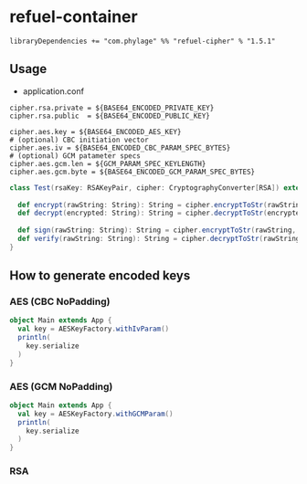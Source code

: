 # refuel-container

```
libraryDependencies += "com.phylage" %% "refuel-cipher" % "1.5.1"
````

## Usage

- application.conf
```
cipher.rsa.private = ${BASE64_ENCODED_PRIVATE_KEY}
cipher.rsa.public  = ${BASE64_ENCODED_PUBLIC_KEY}
```

```
cipher.aes.key = ${BASE64_ENCODED_AES_KEY}
# (optional) CBC initiation vector
cipher.aes.iv = ${BASE64_ENCODED_CBC_PARAM_SPEC_BYTES}
# (optional) GCM patameter specs
cipher.aes.gcm.len = ${GCM_PARAM_SPEC_KEYLENGTH}
cipher.aes.gcm.byte = ${BASE64_ENCODED_GCM_PARAM_SPEC_BYTES}
```

```scala
class Test(rsaKey: RSAKeyPair, cipher: CryptographyConverter[RSA]) extends AutoInject {
  
  def encrypt(rawString: String): String = cipher.encryptToStr(rawString, rsaKey.rsaPublicKey)
  def decrypt(encrypted: String): String = cipher.decryptToStr(encrypted, rsaKey,rsaPrivateKey)
  
  def sign(rawString: String): String = cipher.encryptToStr(rawString, rsaKey.rsaPrivateKey)
  def verify(rawString: String): String = cipher.decryptToStr(rawString, rsaKey.rsaPrivateKey)
}
```



## How to generate encoded keys

### AES (CBC NoPadding)

```scala
object Main extends App {
  val key = AESKeyFactory.withIvParam()
  println(
    key.serialize
  )
}
```

### AES (GCM NoPadding)

```scala
object Main extends App {
  val key = AESKeyFactory.withGCMParam()
  println(
    key.serialize
  )
}
```

### RSA 
